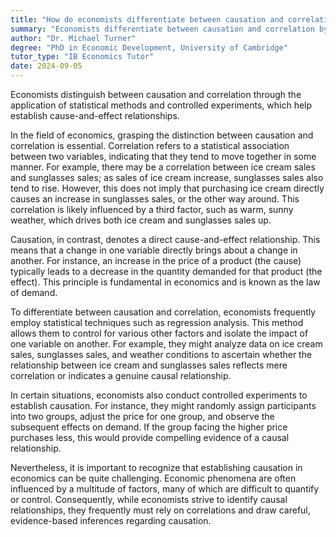 ```yaml
---
title: "How do economists differentiate between causation and correlation?"
summary: "Economists differentiate between causation and correlation by using statistical methods and controlled experiments to establish cause-and-effect relationships."
author: "Dr. Michael Turner"
degree: "PhD in Economic Development, University of Cambridge"
tutor_type: "IB Economics Tutor"
date: 2024-09-05
---
```


Economists distinguish between causation and correlation through the application of statistical methods and controlled experiments, which help establish cause-and-effect relationships.

In the field of economics, grasping the distinction between causation and correlation is essential. Correlation refers to a statistical association between two variables, indicating that they tend to move together in some manner. For example, there may be a correlation between ice cream sales and sunglasses sales; as sales of ice cream increase, sunglasses sales also tend to rise. However, this does not imply that purchasing ice cream directly causes an increase in sunglasses sales, or the other way around. This correlation is likely influenced by a third factor, such as warm, sunny weather, which drives both ice cream and sunglasses sales up.

Causation, in contrast, denotes a direct cause-and-effect relationship. This means that a change in one variable directly brings about a change in another. For instance, an increase in the price of a product (the cause) typically leads to a decrease in the quantity demanded for that product (the effect). This principle is fundamental in economics and is known as the law of demand.

To differentiate between causation and correlation, economists frequently employ statistical techniques such as regression analysis. This method allows them to control for various other factors and isolate the impact of one variable on another. For example, they might analyze data on ice cream sales, sunglasses sales, and weather conditions to ascertain whether the relationship between ice cream and sunglasses sales reflects mere correlation or indicates a genuine causal relationship.

In certain situations, economists also conduct controlled experiments to establish causation. For instance, they might randomly assign participants into two groups, adjust the price for one group, and observe the subsequent effects on demand. If the group facing the higher price purchases less, this would provide compelling evidence of a causal relationship.

Nevertheless, it is important to recognize that establishing causation in economics can be quite challenging. Economic phenomena are often influenced by a multitude of factors, many of which are difficult to quantify or control. Consequently, while economists strive to identify causal relationships, they frequently must rely on correlations and draw careful, evidence-based inferences regarding causation.
    